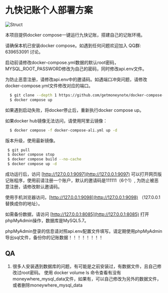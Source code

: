 # 九快记账个人部署方案

![Struct](https://raw.githubusercontent.com/getmoneynote/docker-compose-moneywhere/main/struct.png "Struct")

本项目提供docker compose一键运行九快记账，搭建自己的记账环境。

请确保本机已安装docker compose。如遇到任何问题欢迎加入 QQ群: 639653091 讨论。

启动前请修改docker-compose.yml数据的默认root密码，MYSQL_ROOT_PASSWORD修改为自己的密码，同时修改api.env文件。

为防止恶意注册，请修改api.env中的邀请码。如遇端口冲突问题，请修改docker-compose.yml文件修改对应的端口。

```sh
  $ git clone --depth 1 https://github.com/getmoneynote/docker-compose-moneywhere.git
  $ docker compose up
```
如果遇到启动失败，将docker停止后，重新执行docker compose up。

如果docker hub镜像无法访问，请使用阿里云镜像：

```sh
  $ docker compose -f docker-compose-ali.yml up -d
```

 版本升级，使用最新镜像。
 ```sh
  $ git pull
  $ docker compose stop
  $ docker compose build --no-cache
  $ docker compose up -d
```

成功运行后，访问 [http://127.0.0.1:9097](http://127.0.0.1:9097) 可以打开网页版记账程序，使用前请注册一个账户，默认的邀请码是111111（6个1）, 为防止被恶意注册，请修改默认邀请码。

使用手机浏览器访问，[http://127.0.0.1:9098](http://127.0.0.1:9098) （127.0.0.1替换成你的地址）。

如需备份数据，请访问 [http://127.0.0.1:8085](http://127.0.0.1:8085) 打开phpMyAdmin操作，数据库是MySQL5.7。

phpMyAdmin登录的信息请对照api.env配置文件填写。请定期使用phpMyAdmin导出sql文件，备份你的记账数据！！！！！！！！

## QA
1. 很多人安装遇到数据库的问题，有可能是之前安装过，有数据文件，且自己修改过root密码。 使用 docker volume ls 命令查看有没有moneywhere_mysql_data文件，如果有，可以自己修改为另外的数据文件，或者删除moneywhere_mysql_data
